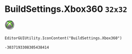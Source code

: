 # BuildSettings.Xbox360 `32x32`
<img src="/img/BuildSettings.Xbox360.png" width=32 height=32>

``` CSharp
EditorGUIUtility.IconContent("BuildSettings.Xbox360")
```
```
-3037193308305438414
```
